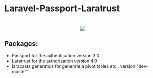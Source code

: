 <p align="center">
<h1>Laravel-Passport-Laratrust<h1>
</p>
<p align="center"><img src="https://laravel.com/assets/img/components/logo-laravel.svg"></p>


<h2>Packages:</h2>
<ul>
  <li>Passport for the authentication version 3.0</li>
  <li>Laratrust for the authorization version 4.0</li>
  <li>laracasts generators for generate a pivot tables etc.. version:"dev-master"</li>
</ul>
